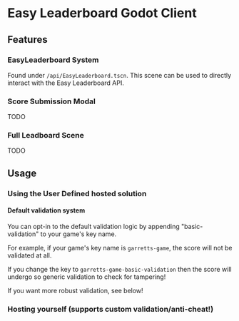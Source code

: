# Easy Leaderboard Godot Client

## Features

### EasyLeaderboard System
Found under `/api/EasyLeaderboard.tscn`.
This scene can be used to directly interact with the Easy Leaderboard API.

### Score Submission Modal
TODO

### Full Leadboard Scene
TODO

## Usage
### Using the User Defined hosted solution
#### Default validation system
You can opt-in to the default validation logic by appending "basic-validation" to your game's key name.

For example, if your game's key name is `garretts-game`, the score will not be validated at all.

If you change the key to `garretts-game-basic-validation` then the score will undergo so generic validation to check for tampering!

If you want more robust validation, see below!

### Hosting yourself (supports custom validation/anti-cheat!)
